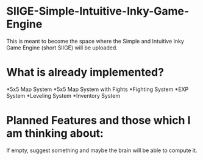 # SIIGE-Simple-Intuitive-Inky-Game-Engine

This is meant to become the space where the Simple and Intuitive Inky Game Engine (short SIIGE) will be uploaded.

# What is already implemented?

*5x5 Map System
*5x5 Map System with Fights
*Fighting System
  *EXP System
  *Leveling System
*Inventory System

# Planned Features and those which I am thinking about:

If empty, suggest something and maybe the brain will be able to compute it.
